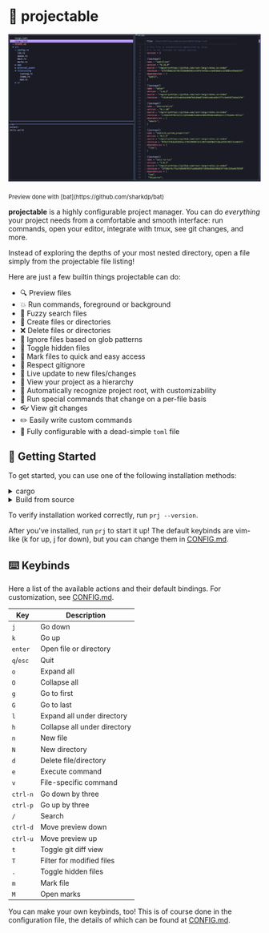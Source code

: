 # 💫 projectable

![screenshot](./extras/screenshot.png)

<p><sub>Preview done with [bat](https://github.com/sharkdp/bat)</sub></p>

**projectable** is a highly configurable project manager. You can do _everything_
your project needs from a comfortable and smooth interface: run commands, open
your editor, integrate with tmux, see git changes, and more.

Instead of exploring the depths of your most nested directory, open a file simply
from the projectable file listing!

Here are just a few builtin things projectable can do:

- 🔍 Preview files
- 💥 Run commands, foreground or background
- 👀 Fuzzy search files
- 📁 Create files or directories
- ❌ Delete files or directories
- 🙈 Ignore files based on glob patterns
- 🔳 Toggle hidden files
- 🎯 Mark files to quick and easy access
- 🙉 Respect gitignore
- 🔔 Live update to new files/changes
- 🌲 View your project as a hierarchy
- 🔦 Automatically recognize project root, with customizability
- 💼 Run special commands that change on a per-file basis
- 👓 View git changes
- ✏️ Easily write custom commands
- 📖 Fully configurable with a dead-simple `toml` file

## 🚀 Getting Started

To get started, you can use one of the following installation methods:

<details>
  <summary>cargo</summary>

```bash
$ cargo install projectable
```

</details>

<details>
  <summary>Build from source</summary>

Requires [Rust](https://github.com/rust-lang/rust) to be installed on your
computer.

```bash
$ git clone https://github.com/dzfrias/projectable
$ cd projectable
$ cargo build --release
$ ./target/release/prj
```

</details>

To verify installation worked correctly, run `prj --version`.

After you've installed, run `prj` to start it up! The default keybinds are
vim-like (k for up, j for down), but you can change them in
[CONFIG.md](./extras/CONFIG.md).

## ⌨️ Keybinds

Here a list of the available actions and their default bindings. For
customization, see [CONFIG.md](./extras/CONFIG.md).

| Key       | Description                  |
| --------- | ---------------------------- |
| `j`       | Go down                      |
| `k`       | Go up                        |
| `enter`   | Open file or directory       |
| `q`/`esc` | Quit                         |
| `o`       | Expand all                   |
| `O`       | Collapse all                 |
| `g`       | Go to first                  |
| `G`       | Go to last                   |
| `l`       | Expand all under directory   |
| `h`       | Collapse all under directory |
| `n`       | New file                     |
| `N`       | New directory                |
| `d`       | Delete file/directory        |
| `e`       | Execute command              |
| `v`       | File-specific command        |
| `ctrl-n`  | Go down by three             |
| `ctrl-p`  | Go up by three               |
| `/`       | Search                       |
| `ctrl-d`  | Move preview down            |
| `ctrl-u`  | Move preview up              |
| `t`       | Toggle git diff view         |
| `T`       | Filter for modified files    |
| `.`       | Toggle hidden files          |
| `m`       | Mark file                    |
| `M`       | Open marks                   |

You can make your own keybinds, too! This is of course done in the configuration
file, the details of which can be found at [CONFIG.md](./extras/CONFIG.md).
